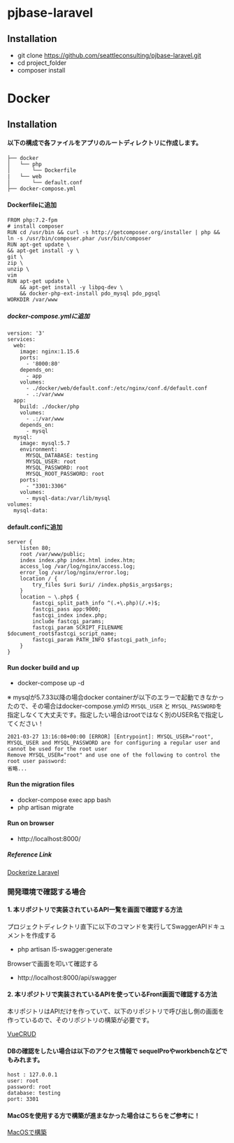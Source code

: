 # pjbase-laravel

## Installation

- git clone https://github.com/seattleconsulting/pjbase-laravel.git
- cd project_folder
- composer install

# Docker

## Installation

#### 以下の構成で各ファイルをアプリのルートディレクトリに作成します。

```
├── docker
│   └── php
│       └── Dockerfile
| 	└── web
│       └── default.conf
├── docker-compose.yml
```

#### Dockerfileに追加
```
FROM php:7.2-fpm
# install composer
RUN cd /usr/bin && curl -s http://getcomposer.org/installer | php && ln -s /usr/bin/composer.phar /usr/bin/composer
RUN apt-get update \
&& apt-get install -y \
git \
zip \
unzip \
vim
RUN apt-get update \
    && apt-get install -y libpq-dev \
    && docker-php-ext-install pdo_mysql pdo_pgsql
WORKDIR /var/www
```

##### docker-compose.ymlに追加
```
version: '3'
services:
  web:
    image: nginx:1.15.6
    ports:
      - '8000:80'
    depends_on:
      - app
    volumes:
      - ./docker/web/default.conf:/etc/nginx/conf.d/default.conf
      - .:/var/www
  app:
    build: ./docker/php
    volumes:
      - .:/var/www
    depends_on:
      - mysql
  mysql:
    image: mysql:5.7
    environment:
      MYSQL_DATABASE: testing
      MYSQL_USER: root
      MYSQL_PASSWORD: root
      MYSQL_ROOT_PASSWORD: root
    ports:
      - "3301:3306"
    volumes:
      - mysql-data:/var/lib/mysql
volumes:
  mysql-data:
```

#### default.confに追加
```
server {
    listen 80;
    root /var/www/public;
    index index.php index.html index.htm;
    access_log /var/log/nginx/access.log;
    error_log /var/log/nginx/error.log;
    location / {
        try_files $uri $uri/ /index.php$is_args$args;
    }
    location ~ \.php$ {
        fastcgi_split_path_info ^(.+\.php)(/.+)$;
        fastcgi_pass app:9000;
        fastcgi_index index.php;
        include fastcgi_params;
        fastcgi_param SCRIPT_FILENAME $document_root$fastcgi_script_name;
        fastcgi_param PATH_INFO $fastcgi_path_info;
    }
}
```

#### Run docker build and up

- docker-compose up -d

※ mysqlが5.7.33以降の場合docker containerが以下のエラーで起動できなかったので、その場合はdocker-compose.ymlの `MYSQL_USER` と `MYSQL_PASSWORD`を指定しなくて大丈夫です。指定したい場合はrootではなく別のUSER名で指定してください！
```
2021-03-27 13:16:08+00:00 [ERROR] [Entrypoint]: MYSQL_USER="root", MYSQL_USER and MYSQL_PASSWORD are for configuring a regular user and cannot be used for the root user
Remove MYSQL_USER="root" and use one of the following to control the root user password:
省略...
```

#### Run the migration files

- docker-compose exec app bash
- php artisan migrate 

#### Run on browser
 
- http://localhost:8000/

##### Reference Link
[Dockerize Laravel](https://www.membersedge.co.jp/blog/laravel-development-environment-with-docker-compose/)

### 開発環境で確認する場合
#### 1. 本リポジトリで実装されているAPI一覧を画面で確認する方法
プロジェクトディレクトリ直下に以下のコマンドを実行してSwaggerAPIドキュメントを作成する
 - php artisan l5-swagger:generate
 
Browserで画面を叩いて確認する
 - http://localhost:8000/api/swagger

#### 2. 本リポジトリで実装されているAPIを使っているFront画面で確認する方法
本リポジトリはAPIだけを作っていて、以下のリポジトリで呼び出し側の画面を作っているので、そのリポジトリの構築が必要です。

[VueCRUD](https://github.com/seattleconsulting/pjbase-vue)

#### DBの確認をしたい場合は以下のアクセス情報で sequelProやworkbenchなどでもみれます。
```
host : 127.0.0.1
user: root
password: root
database: testing
port: 3301
```

#### MacOSを使用する方で構築が進まなかった場合はこちらをご参考に！

[MacOSで構築](https://github.com/ayemohmohthu/stocks/blob/master/AboutPhp/installation.md)